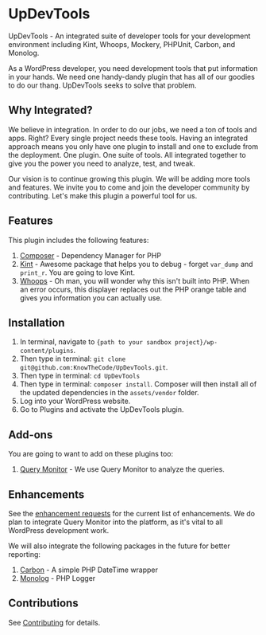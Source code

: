 # UpDevTools

UpDevTools - An integrated suite of developer tools for your development environment including Kint, Whoops, Mockery, PHPUnit, Carbon, and Monolog.

As a WordPress developer, you need development tools that put information in your hands.  We need one handy-dandy plugin that has all of our goodies to do our thang.  UpDevTools seeks to solve that problem.

## Why Integrated?

We believe in integration.  In order to do our jobs, we need a ton of tools and apps.  Right?  Every single project needs these tools.  Having an integrated approach means you only have one plugin to install and one to exclude from the deployment.  One plugin. One suite of tools.  All integrated together to give you the power you need to analyze, test, and tweak.

Our vision is to continue growing this plugin.  We will be adding more tools and features.  We invite you to come and join the developer community by contributing.  Let's make this plugin a powerful tool for us.

## Features

This plugin includes the following features:

1. [Composer](https://getcomposer.org/) - Dependency Manager for PHP
2. [Kint](http://raveren.github.io/kint/) - Awesome package that helps you to debug - forget `var_dump` and `print_r`. You are going to love Kint.
3. [Whoops](https://github.com/filp/whoops) - Oh man, you will wonder why this isn't built into PHP. When an error occurs, this displayer replaces out the PHP orange table and gives you information you can actually use.

## Installation

1. In terminal, navigate to `{path to your sandbox project}/wp-content/plugins`.
2. Then type in terminal: `git clone git@github.com:KnowTheCode/UpDevTools.git`.
3. Then type in terminal: `cd UpDevTools`
4. Then type in terminal: `composer install`.  Composer will then install all of the updated dependencies in the `assets/vendor` folder.
5. Log into your WordPress website.
6. Go to Plugins and activate the UpDevTools plugin.

## Add-ons

You are going to want to add on these plugins too:

1. [Query Monitor](https://github.com/johnbillion/query-monitor) - We use Query Monitor to analyze the queries.

## Enhancements

See the [enhancement requests](https://github.com/KnowTheCode/UpDevTools/issues?q=is%3Aissue+is%3Aopen+label%3Aenhancement) for the current list of enhancements.  We do plan to integrate Query Monitor into the platform, as it's vital to all WordPress development work.

We will also integrate the following packages in the future for better reporting:

1. [Carbon](http://carbon.nesbot.com/docs/) - A simple PHP DateTime wrapper 
2. [Monolog](https://github.com/Seldaek/monolog) - PHP Logger

## Contributions

See [Contributing](https://github.com/KnowTheCode/UpDevTools/CONTRIBUTING.md) for details.